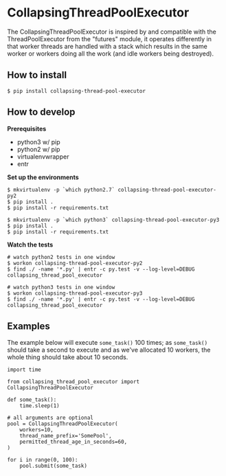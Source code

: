 # CollapsingThreadPoolExecutor

The CollapsingThreadPoolExecutor is inspired by and compatible with the ThreadPoolExecutor from the
"futures" module, it operates differently in that worker threads are handled with a stack which results in the same worker or workers doing all the work (and idle workers being destroyed).

## How to install

    $ pip install collapsing-thread-pool-executor

## How to develop

**Prerequisites**

* python3 w/ pip
* python2 w/ pip
* virtualenvwrapper
* entr

**Set up the environments**

    $ mkvirtualenv -p `which python2.7` collapsing-thread-pool-executor-py2
    $ pip install .
    $ pip install -r requirements.txt

    $ mkvirtualenv -p `which python3` collapsing-thread-pool-executor-py3
    $ pip install .
    $ pip install -r requirements.txt

**Watch the tests**

    # watch python2 tests in one window
    $ workon collapsing-thread-pool-executor-py2
    $ find ./ -name '*.py' | entr -c py.test -v --log-level=DEBUG collapsing_thread_pool_executor
    
    # watch python3 tests in one window
    $ workon collapsing-thread-pool-executor-py3
    $ find ./ -name '*.py' | entr -c py.test -v --log-level=DEBUG collapsing_thread_pool_executor

## Examples

The example below will execute `some_task()` 100 times; as `some_task()` should take a second to execute and as we've allocated 10 workers, the whole thing should take about 10 seconds.

    import time

    from collapsing_thread_pool_executor import CollapsingThreadPoolExecutor

    def some_task():
        time.sleep(1)

    # all arguments are optional
    pool = CollapsingThreadPoolExecutor(
        workers=10,
        thread_name_prefix='SomePool',
        permitted_thread_age_in_seconds=60,
    )

    for i in range(0, 100):
        pool.submit(some_task)
